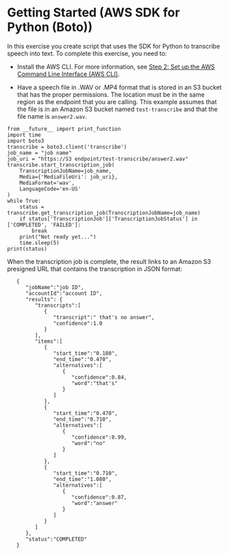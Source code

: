 # Getting Started \(AWS SDK for Python \(Boto\)\)<a name="getting-started-python"></a>

In this exercise you create script that uses the SDK for Python to transcribe speech into text\. To complete this exercise, you need to: 

+ Install the AWS CLI\. For more information, see [Step 2: Set up the AWS Command Line Interface \(AWS CLI\)](setup-asc-awscli.md)\.

+ Have a speech file in \.WAV or \.MP4 format that is stored in an S3 bucket that has the proper permissions\. The location must be in the same region as the endpoint that you are calling\. This example assumes that the file is in an Amazon S3 bucket named `test-transcribe` and that the file name is `answer2.wav`\.

```
from __future__ import print_function
import time
import boto3
transcribe = boto3.client('transcribe')
job_name = "job name"
job_uri = "https://S3 endpoint/test-transcribe/answer2.wav"
transcribe.start_transcription_job(
    TranscriptionJobName=job_name,
    Media={'MediaFileUri': job_uri},
    MediaFormat='wav',
    LanguageCode='en-US'
)
while True:
    status = transcribe.get_transcription_job(TranscriptionJobName=job_name)
    if status['TranscriptionJob']['TranscriptionJobStatus'] in ['COMPLETED', 'FAILED']:
        break
	print("Not ready yet...")
    time.sleep(5)
print(status)
```

When the transcription job is complete, the result links to an Amazon S3 presigned URL that contains the transcription in JSON format:

```
   {
      "jobName":"job ID",
      "accountId":"account ID",
      "results": {
         "transcripts":[
            {
               "transcript":" that's no answer",
               "confidence":1.0
            }
         ],
         "items":[
            {
               "start_time":"0.180",
               "end_time":"0.470",
               "alternatives":[
                  {
                     "confidence":0.84,
                     "word":"that's"
                  }
               ]
            },
            {
               "start_time":"0.470",
               "end_time":"0.710",
               "alternatives":[
                  {
                     "confidence":0.99,
                     "word":"no"
                  }
               ]
            },
            {
               "start_time":"0.710",
               "end_time":"1.080",
               "alternatives":[
                  {
                     "confidence":0.87,
                     "word":"answer"
                  }
               ]
            }
         ]
      },
      "status":"COMPLETED"
   }
```